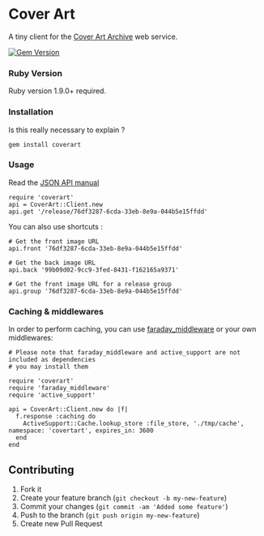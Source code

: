 # Cover Art

A tiny client for the [Cover Art Archive](http://coverartarchive.org) web service.

[![Gem Version](https://badge.fury.io/rb/coverart.png)](http://badge.fury.io/rb/coverart)

### Ruby Version

Ruby version 1.9.0+ required.

### Installation

Is this really necessary to explain ?

    gem install coverart


### Usage

Read the [JSON API manual](http://wiki.musicbrainz.org/Cover_Art_Archive/API)

    require 'coverart'
    api = CoverArt::Client.new
    api.get '/release/76df3287-6cda-33eb-8e9a-044b5e15ffdd'


You can also use shortcuts :

    # Get the front image URL
    api.front '76df3287-6cda-33eb-8e9a-044b5e15ffdd'

    # Get the back image URL
    api.back '99b09d02-9cc9-3fed-8431-f162165a9371'

    # Get the front image URL for a release group
    api.group '76df3287-6cda-33eb-8e9a-044b5e15ffdd'


### Caching & middlewares

In order to perform caching, you can use [faraday_middleware](http://github.com/lostisland/faraday_middleware)
or your own middlewares:

    # Please note that faraday_middleware and active_support are not included as dependencies
    # you may install them

    require 'coverart'
    require 'faraday_middleware'
    require 'active_support'

    api = CoverArt::Client.new do |f|
      f.response :caching do
        ActiveSupport::Cache.lookup_store :file_store, './tmp/cache', namespace: 'covertart', expires_in: 3600
      end
    end


## Contributing

1. Fork it
2. Create your feature branch (`git checkout -b my-new-feature`)
3. Commit your changes (`git commit -am 'Added some feature'`)
4. Push to the branch (`git push origin my-new-feature`)
5. Create new Pull Request
